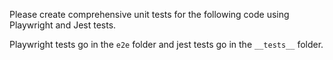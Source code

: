 Please create comprehensive unit tests for the following code using Playwright and Jest tests.

Playwright tests go in the `e2e` folder and jest tests go in the `__tests__` folder.